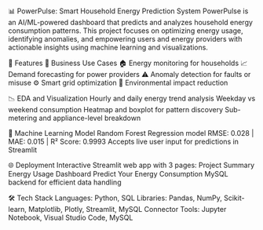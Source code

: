 📊 PowerPulse: Smart Household Energy Prediction System
PowerPulse is an AI/ML-powered dashboard that predicts and analyzes household energy consumption patterns. This project focuses on optimizing energy usage, identifying anomalies, and empowering users and energy providers with actionable insights using machine learning and visualizations.

🚀 Features
📌 Business Use Cases
🏠 Energy monitoring for households
📈 Demand forecasting for power providers
⚠️ Anomaly detection for faults or misuse
⚙️ Smart grid optimization
🌱 Environmental impact reduction

📉 EDA and Visualization
Hourly and daily energy trend analysis
Weekday vs weekend consumption
Heatmap and boxplot for pattern discovery
Sub-metering and appliance-level breakdown

🤖 Machine Learning Model
Random Forest Regression model
RMSE: 0.028 | MAE: 0.015 | R² Score: 0.9993
Accepts live user input for predictions in Streamlit

🌐 Deployment
Interactive Streamlit web app with 3 pages:
Project Summary
Energy Usage Dashboard
Predict Your Energy Consumption
MySQL backend for efficient data handling

🛠️ Tech Stack
Languages: Python, SQL
Libraries: Pandas, NumPy, Scikit-learn, Matplotlib, Plotly, Streamlit, MySQL Connector
Tools: Jupyter Notebook, Visual Studio Code, MySQL
